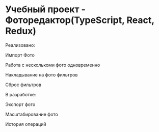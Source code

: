 # Учебный проект - Фоторедактор(TypeScript, React, Redux)
Реализовано:

  Импорт Фото
  
  Работа с несколькоми фото одновременно
  
  Накладывание на фото фильтров
  
  Сброс фильтров
  
 
 В разработке:
 
  Экспорт фото
  
  Масштабирование фото
  
  История операций
